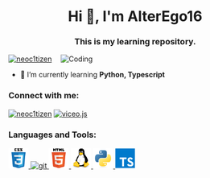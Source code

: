 <!--<p align="center"> <img align="center" alt="Coding" width="400" src="https://media2.giphy.com/media/kQ3FSVoJrkYWk/giphy.gif?cid=ecf05e47k4k9o7hngrkkbutpkylc8tlpdbkxx8tzep0s73ej&rid=giphy.gif&ct=g"> 
</p> -->
<h1 align="center">Hi 👋, I'm AlterEgo16</h1>
<h3 align="center">This is my learning repository.</h3>
<img align="right" alt="Coding" width="400" src="https://media0.giphy.com/media/udK21RQeWtaGQ/giphy.gif?cid=790b76115f861fac098d4a81ebdc927badbf2f082c765e15&rid=giphy.gif&ct=g">

<p align="left"> <a href="https://twitter.com/neoc1tizen" target="blank"><img src="https://img.shields.io/twitter/follow/neoc1tizen?logo=twitter&style=for-the-badge" alt="neoc1tizen" /></a> </p>


- 🌱 I’m currently learning **Python, Typescript**

<h3 align="left">Connect with me:</h3>
<p align="left">
<a href="https://twitter.com/neoc1tizen" target="blank"><img align="center" src="https://raw.githubusercontent.com/rahuldkjain/github-profile-readme-generator/master/src/images/icons/Social/twitter.svg" alt="neoc1tizen" height="30" width="40" /></a>
<a href="https://instagram.com/viceo.js" target="blank"><img align="center" src="https://raw.githubusercontent.com/rahuldkjain/github-profile-readme-generator/master/src/images/icons/Social/instagram.svg" alt="viceo.js" height="30" width="40" /></a>
</p>

<h3 align="left">Languages and Tools:</h3>
<p align="left"> <a href="https://www.w3schools.com/css/" target="_blank" rel="noreferrer"> <img src="https://raw.githubusercontent.com/devicons/devicon/master/icons/css3/css3-original-wordmark.svg" alt="css3" width="40" height="40"/> </a> <a href="https://git-scm.com/" target="_blank" rel="noreferrer"> <img src="https://www.vectorlogo.zone/logos/git-scm/git-scm-icon.svg" alt="git" width="40" height="40"/> </a> <a href="https://www.w3.org/html/" target="_blank" rel="noreferrer"> <img src="https://raw.githubusercontent.com/devicons/devicon/master/icons/html5/html5-original-wordmark.svg" alt="html5" width="40" height="40"/> </a> <a href="https://www.linux.org/" target="_blank" rel="noreferrer"> <img src="https://raw.githubusercontent.com/devicons/devicon/master/icons/linux/linux-original.svg" alt="linux" width="40" height="40"/> </a> <a href="https://www.python.org" target="_blank" rel="noreferrer"> <img src="https://raw.githubusercontent.com/devicons/devicon/master/icons/python/python-original.svg" alt="python" width="40" height="40"/> </a> <a href="https://www.typescriptlang.org/" target="_blank" rel="noreferrer"> <img src="https://raw.githubusercontent.com/devicons/devicon/master/icons/typescript/typescript-original.svg" alt="typescript" width="40" height="40"/> </a> </p>

